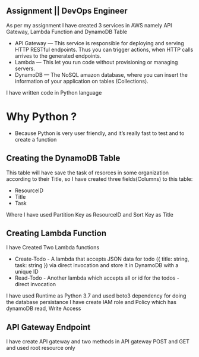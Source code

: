 ## Assignment || DevOps Engineer

As per my assignment I have created 3 services in AWS namely API Gateway, Lambda Function and DynamoDB Table

- API Gateway — This service is responsible for deploying and serving HTTP RESTful endpoints. Thus you can trigger actions, when HTTP calls arrives to the generated endpoints.
- Lambda — This let you run code without provisioning or managing servers.
- DynamoDB — The NoSQL amazon database, where you can insert the information of your application on tables (Collections).

I have written code in Python language

# Why Python ?
- Because Python is very user friendly, and it’s really fast to test and to create a function

## Creating the DynamoDB Table
This table will have save the task of resorces in some organization according to their Title, so I have created three fields(Columns) to this table:
- ResourceID
- Title
- Task

Where I have used Partition Key as ResourceID and Sort Key as Title

## Creating Lambda Function
I have Created Two Lambda functions
- Create-Todo - A lambda that accepts JSON data for todo ({ title: string, task: string }) via direct invocation and store it in DynamoDB with a unique ID
- Read-Todo - Another lambda which accepts all or id for the todos - direct invocation

I have used Runtime as Python 3.7 and used boto3 dependency for doing the database persistance
I have create IAM role and Policy which has dynamoDB read, Write Access

## API Gateway Endpoint
I have create API gateway and two methods in API gateway POST and GET and used root resource only

